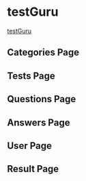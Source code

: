# testGuru
[testGuru](https://github.com/zipnikitin/testGuru)

## Categories Page

## Tests Page
 
## Questions Page

## Answers Page

## User Page

## Result Page